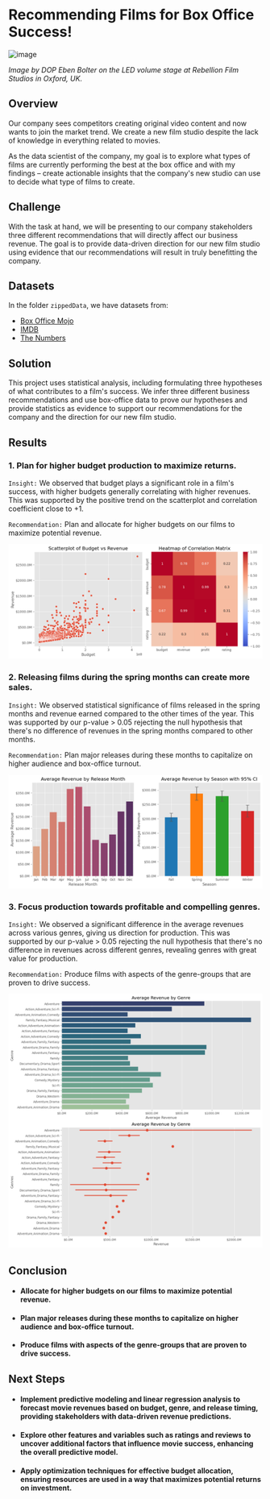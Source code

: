 # Recommending Films for Box Office Success!

![image](https://vip-go.premiumbeat.com/wp-content/uploads/2022/02/vr_2.jpg)

*Image by DOP Eben Bolter on the LED volume stage at Rebellion Film Studios in Oxford, UK.*

## Overview

Our company sees competitors creating original video content and now wants to join the market trend. We create a new film studio despite the lack of knowledge in everything related to movies.

As the data scientist of the company, my goal is to explore what types of films are currently performing the best at the box office and with my findings – create actionable insights that the company's new studio can use to decide what type of films to create.

## Challenge

With the task at hand, we will be presenting to our company stakeholders three different recommendations that will directly affect our business revenue. The goal is to provide data-driven direction for our new film studio using evidence that our recommendations will result in truly benefitting the company.

## Datasets

In the folder `zippedData`, we have datasets from:

- [Box Office Mojo](https://www.boxofficemojo.com/)
- [IMDB](https://www.imdb.com/)
- [The Numbers](https://www.the-numbers.com/)

## Solution

This project uses statistical analysis, including formulating three hypotheses of what contributes to a film's success. We infer three different business recommendations and use box-office data to prove our hypotheses and provide statistics as evidence to support our recommendations for the company and the direction for our new film studio.

## Results

### 1. Plan for higher budget production to maximize returns.

`Insight:` We observed that budget plays a significant role in a film's success, with higher budgets generally correlating with higher revenues. This was supported by the positive trend on the scatterplot and correlation coefficient close to +1.

`Recommendation:` Plan and allocate for higher budgets on our films to maximize potential revenue.

![image](images/hypothesis1_graph.png)

### 2. Releasing films during the spring months can create more sales.

`Insight:` We observed statistical significance of films released in the spring months and revenue earned compared to the other times of the year. This was supported by our p-value > 0.05 rejecting the null hypothesis that there's no difference of revenues in the spring months compared to other months.

`Recommendation:` Plan major releases during these months to capitalize on higher audience and box-office turnout.

![image](images/hypothesis2_graph.png)

### 3. Focus production towards profitable and compelling genres.

`Insight:` We observed a significant difference in the average revenues across various genres, giving us direction for production. This was supported by our p-value > 0.05 rejecting the null hypothesis that there's no difference in revenues across different genres, revealing genres with great value for production.

`Recommendation:` Produce films with aspects of the genre-groups that are proven to drive success.

![image](images/hypothesis3_graph.png)

## Conclusion

- #### Allocate for higher budgets on our films to maximize potential revenue.

- #### Plan major releases during these months to capitalize on higher audience and box-office turnout.

- #### Produce films with aspects of the genre-groups that are proven to drive success.

## Next Steps

- #### Implement predictive modeling and linear regression analysis to forecast movie revenues based on budget, genre, and release timing, providing stakeholders with data-driven revenue predictions.
- #### Explore other features and variables such as ratings and reviews to uncover additional factors that influence movie success, enhancing the overall predictive model.
- #### Apply optimization techniques for effective budget allocation, ensuring resources are used in a way that maximizes potential returns on investment.
